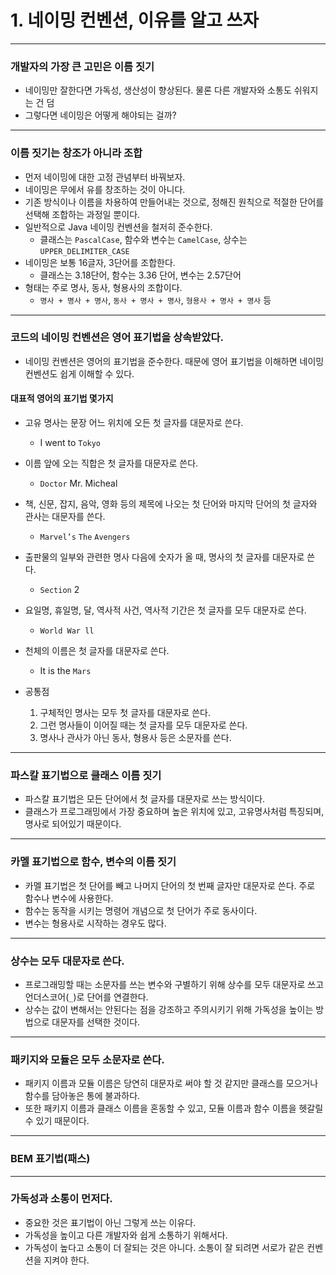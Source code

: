 # 1. 네이밍 컨벤션, 이유를 알고 쓰자

---

### 개발자의 가장 큰 고민은 이름 짓기

- 네이밍만 잘한다면 가독성, 생산성이 향상된다. 물론 다른 개발자와 소통도 쉬워지는 건 덤
- 그렇다면 네이밍은 어떻게 해야되는 걸까?

---

### 이름 짓기는 창조가 아니라 조합

- 먼저 네이밍에 대한 고정 관념부터 바꿔보자.
- 네이밍은 무에서 유를 창조하는 것이 아니다.
- 기존 방식이나 이름을 차용하여 만들어내는 것으로, 정해진 원칙으로 적절한 단어를 선택해 조합하는 과정일 뿐이다.
- 일반적으로 Java 네이밍 컨벤션을 철저히 준수한다.
    - 클래스는 `PascalCase`, 함수와 변수는 `CamelCase`, 상수는 `UPPER_DELIMITER_CASE`
- 네이밍은 보통 16글자, 3단어를 조합한다.
    - 클래스는 3.18단어, 함수는 3.36 단어, 변수는 2.57단어
- 형태는 주로 명사, 동사, 형용사의 조합이다.
    - `명사 + 명사 + 명사`, `동사 + 명사 + 명사`, `형용사 + 명사 + 명사` 등

---

### 코드의 네이밍 컨벤션은 영어 표기법을 상속받았다.

- 네이밍 컨벤션은 영어의 표기법을 준수한다. 때문에 영어 표기법을 이해하면 네이밍 컨벤션도 쉽게 이해할 수 있다.

#### 대표적 영어의 표기법 몇가지

- 고유 명사는 문장 어느 위치에 오든 첫 글자를 대문자로 쓴다.
    - I went to `Tokyo`
- 이름 앞에 오는 직합은 첫 글자를 대문자로 쓴다.
    - `Doctor` Mr. Micheal
- 책, 신문, 잡지, 음악, 영화 등의 제목에 나오는 첫 단어와 마지막 단어의 첫 글자와 관사는 대문자를 쓴다.
    - `Marvel’s` `The` `Avengers`
- 출판물의 일부와 관련한 명사 다음에 숫자가 올 때, 명사의 첫 글자를 대문자로 쓴다.
    - `Section` 2
- 요일명, 휴일명, 달, 역사적 사건, 역사적 기간은 첫 글자를 모두 대문자로 쓴다.
    - `World War ll`
- 천체의 이름은 첫 글자를 대문자로 쓴다.
    - It is the `Mars`

- 공통점
  1. 구체적인 명사는 모두 첫 글자를 대문자로 쓴다.
  2. 그런 명사들이 이어질 때는 첫 글자를 모두 대문자로 쓴다.
  3. 명사나 관사가 아닌 동사, 형용사 등은 소문자를 쓴다.

---

### 파스칼 표기법으로 클래스 이름 짓기

- 파스칼 표기법은 모든 단어에서 첫 글자를 대문자로 쓰는 방식이다.
- 클래스가 프로그래밍에서 가장 중요하며 높은 위치에 있고, 고유명사처럼 특징되며, 명사로 되어있기 때문이다.

---

### 카멜 표기법으로 함수, 변수의 이름 짓기

- 카멜 표기법은 첫 단어를 빼고 나머지 단어의 첫 번째 글자만 대문자로 쓴다. 주로 함수나 변수에 사용한다.
- 함수는 동작을 시키는 명령어 개념으로 첫 단어가 주로 동사이다.
- 변수는 형용사로 시작하는 경우도 많다.

---

### 상수는 모두 대문자로 쓴다.

- 프로그래밍할 때는 소문자를 쓰는 변수와 구별하기 위해 상수를 모두 대문자로 쓰고 언더스코어(`_`)로 단어를 연결한다.
- 상수는 값이 변해서는 안된다는 점을 강조하고 주의시키기 위해 가독성을 높이는 방법으로 대문자를 선택한 것이다.

---

### 패키지와 모듈은 모두 소문자로 쓴다.

- 패키지 이름과 모듈 이름은 당연히 대문자로 써야 할 것 같지만 클래스를 모으거나 함수를 담아놓은 통에 불과하다.
- 또한 패키지 이름과 클래스 이름을 혼동할 수 있고, 모듈 이름과 함수 이름을 헷갈릴 수 있기 때문이다.

---

### BEM 표기법(패스)

---

### 가독성과 소통이 먼저다.

- 중요한 것은 표기법이 아닌 그렇게 쓰는 이유다.
- 가독성을 높이고 다른 개발자와 쉽게 소통하기 위해서다.
- 가독성이 높다고 소통이 더 잘되는 것은 아니다. 소통이 잘 되려면 서로가 같은 컨벤션을 지켜야 한다.